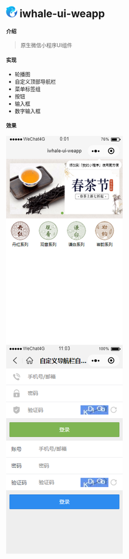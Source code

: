 # ![iwhale-logo](./images/iwhale-logo.png) iwhale-ui-weapp

#### 介绍

> 原生微信小程序UI组件

#### 实现

* 轮播图
* 自定义顶部导航栏
* 菜单标签组
* 按钮
* 输入框
* 数字输入框

#### 效果

![index](./screenshot/index.png)
![navbar](./screenshot/navbar.png)